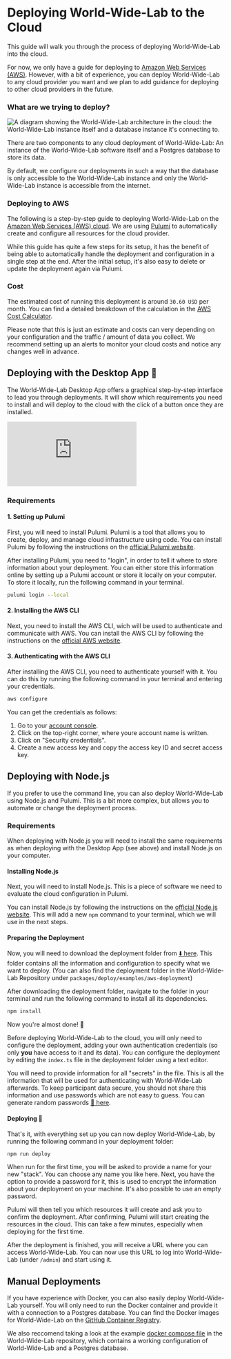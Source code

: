 # Deploying World-Wide-Lab to the Cloud

This guide will walk you through the process of deploying World-Wide-Lab into the cloud.

For now, we only have a guide for deploying to [Amazon Web Services (AWS)](https://aws.amazon.com/). However, with a bit of experience, you can deploy World-Wide-Lab to any cloud provider you want and we plan to add guidance for deploying to other cloud providers in the future.

### What are we trying to deploy?

![A diagram showing the World-Wide-Lab architecture in the cloud: the World-Wide-Lab instance itself and a database instance it's connecting to.](/img/diagrams/cloud.png)

There are two components to any cloud deployment of World-Wide-Lab: An instance of the World-Wide-Lab software itself and a Postgres database to store its data.

By default, we configure our deployments in such a way that the database is only accessible to the World-Wide-Lab instance and only the World-Wide-Lab instance is accessible from the internet.

### Deploying to AWS

The following is a step-by-step guide to deploying World-Wide-Lab on the [Amazon Web Services (AWS) cloud](https://aws.amazon.com/). We are using [Pulumi](https://www.pulumi.com/) to automatically create and configure all resources for the cloud provider.

While this guide has quite a few steps for its setup, it has the benefit of being able to automatically handle the deployment and configuration in a single step at the end. After the initial setup, it's also easy to delete or update the deployment again via Pulumi.

### Cost

The estimated cost of running this deployment is around `30.60 USD` per month. You can find a detailed breakdown of the calculation in the [AWS Cost Calculator](https://calculator.aws/#/estimate?id=a13478712acf8f10be872963d7287482d8161b0c).

Please note that this is just an estimate and costs can very depending on your configuration and the traffic / amount of data you collect. We recommend setting up an alerts to monitor your cloud costs and notice any changes well in advance.

## Deploying with the Desktop App 🚀

The World-Wide-Lab Desktop App offers a graphical step-by-step interface to lead you through deployments. It will show which requirements you need to install and will deploy to the cloud with the click of a button once they are installed.

<div class="video-container">
  <iframe src="https://www.youtube.com/embed/bBUY3YWGZ48?si=f7nMeC6DI8xeo9Rh&rel=0" title="YouTube video player" frameborder="0" allow="accelerometer; autoplay; clipboard-write; encrypted-media; gyroscope; picture-in-picture; web-share" referrerpolicy="strict-origin-when-cross-origin" allowfullscreen></iframe>
</div>

### Requirements

#### 1. Setting up Pulumi

First, you will need to install Pulumi. Pulumi is a tool that allows you to create, deploy, and manage cloud infrastructure using code. You can install Pulumi by following the instructions on the [official Pulumi website](https://www.pulumi.com/docs/install/).

After installing Pulumi, you need to "login", in order to tell it where to store information about your deployment. You can either store this information online by setting up a Pulumi account or store it locally on your computer. To store it locally, run the following command in your terminal.

```bash
pulumi login --local
```

#### 2. Installing the AWS CLI

Next, you need to install the AWS CLI, wich will be used to authenticate and communicate with AWS. You can install the AWS CLI by following the instructions on the [official AWS website](https://docs.aws.amazon.com/cli/latest/userguide/getting-started-install.html).

#### 3. Authenticating with the AWS CLI

After installing the AWS CLI, you need to authenticate yourself with it. You can do this by running the following command in your terminal and entering your credentials.

```bash
aws configure
```

You can get the credentials as follows:

1. Go to your [account console](https://console.aws.amazon.com).
2. Click on the top-right corner, where youre account name is written.
3. Click on "Security credentials".
4. Create a new access key and copy the access key ID and secret access key.

## Deploying with Node.js

If you prefer to use the command line, you can also deploy World-Wide-Lab using Node.js and Pulumi. This is a bit more complex, but allows you to automate or change the deployment process.

### Requirements

When deploying with Node.js you will need to install the same requirements as when deploying with the Desktop App (see above) and install Node.js on your computer.

#### Installing Node.js

Next, you will need to install Node.js. This is a piece of software we need to evaluate the cloud configuration in Pulumi.

You can install Node.js by following the instructions on the [official Node.js website](https://nodejs.org/en/download/). This will add a new `npm` command to your terminal, which we will use in the next steps.

#### Preparing the Deployment

Now, you will need to download the deployment folder from [⬇️ here](https://download-directory.github.io/?url=https%3A%2F%2Fgithub.com%2Fworld-wide-lab%2Fworld-wide-lab%2Ftree%2Fmain%2Fpackages%2Fdeploy%2Fexamples%2Faws-deployment). This folder contains all the information and configuration to specify what we want to deploy. (You can also find the deployment folder in the World-Wide-Lab Repository under `packages/deploy/examples/aws-deployment`)

After downloading the deployment folder, navigate to the folder in your terminal and run the following command to install all its dependencies.

```bash
npm install
```

Now you're almost done! 🎉

Before deploying World-Wide-Lab to the cloud, you will only need to configure the deployment, adding your own authentication credentials (so only **you** have access to it and its data). You can configure the deployment by editing the `index.ts` file in the deployment folder using a text editor.

You will need to provide information for all "secrets" in the file. This is all the information that will be used for authenticating with World-Wide-Lab afterwards. To keep participant data secure, you should not share this information and use passwords which are not easy to guess. You can generate random passwords [🎲 here](https://www.random.org/strings/?num=5&len=25&digits=on&upperalpha=on&loweralpha=on&format=html&rnd=new).

#### Deploying 🚀

That's it, with everything set up you can now deploy World-Wide-Lab, by running the following command in your deployment folder:

```bash
npm run deploy
```

When run for the first time, you will be asked to provide a name for your new "stack". You can choose any name you like here. Next, you have the option to provide a password for it, this is used to encrypt the information about your deployment on your machine. It's also possible to use an empty password.

Pulumi will then tell you which resources it will create and ask you to confirm the deployment. After confirming, Pulumi will start creating the resources in the cloud. This can take a few minutes, especially when deploying for the first time.

After the deployment is finished, you will receive a URL where you can access World-Wide-Lab. You can now use this URL to log into World-Wide-Lab (under `/admin`) and start using it.

## Manual Deployments

If you have experience with Docker, you can also easily deploy World-Wide-Lab yourself. You will only need to run the Docker container and provide it with a connection to a Postgres database. You can find the Docker images for World-Wide-Lab on the [GitHub Container Registry](https://github.com/world-wide-lab/world-wide-lab/pkgs/container/server).

We also reccomend taking a look at the example [docker compose file](https://github.com/world-wide-lab/world-wide-lab/blob/main/docker/docker-compose.yml) in the World-Wide-Lab repository, which contains a working configuration of World-Wide-Lab and a Postgres database.
